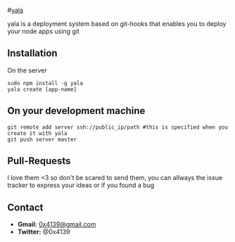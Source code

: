#[yala](https://github.com/0x4139/yala)


yala is a deployment system based on git-hooks that enables you to deploy your node apps using git

## Installation

On the server
```
sudo npm install -g yala
yala create [app-name]
```
## On your development machine

```
git remote add server ssh://public_ip/path #this is specified when you create it with yala
git push server master
```
## Pull-Requests

I love them <3 so don't be scared to send them, you can allways the issue tracker to express your ideas or if you found a bug

## Contact
* **Gmail:** 0x4139@gmail.com
* **Twitter:** @0x4139
